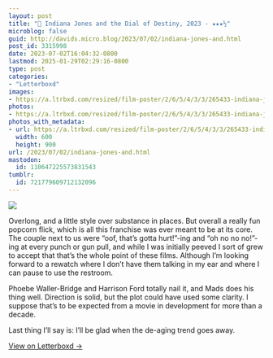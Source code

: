 ```yaml
---
layout: post
title: "🍿 Indiana Jones and the Dial of Destiny, 2023 - ★★★½"
microblog: false
guid: http://davids.micro.blog/2023/07/02/indiana-jones-and.html
post_id: 3315998
date: 2023-07-02T16:04:32-0800
lastmod: 2025-01-29T02:29:16-0800
type: post
categories:
- "Letterboxd"
images:
- https://a.ltrbxd.com/resized/film-poster/2/6/5/4/3/3/265433-indiana-jones-and-the-dial-of-destiny-0-600-0-900-crop.jpg?v=34f4a02c6b
photos:
- https://a.ltrbxd.com/resized/film-poster/2/6/5/4/3/3/265433-indiana-jones-and-the-dial-of-destiny-0-600-0-900-crop.jpg?v=34f4a02c6b
photos_with_metadata:
- url: https://a.ltrbxd.com/resized/film-poster/2/6/5/4/3/3/265433-indiana-jones-and-the-dial-of-destiny-0-600-0-900-crop.jpg?v=34f4a02c6b
  width: 600
  height: 900
url: /2023/07/02/indiana-jones-and.html
mastodon:
  id: 110647225573831543
tumblr:
  id: 721779609712132096
---
```

 <p><img src="https://a.ltrbxd.com/resized/film-poster/2/6/5/4/3/3/265433-indiana-jones-and-the-dial-of-destiny-0-600-0-900-crop.jpg?v=34f4a02c6b"/></p> <p>Overlong, and a little style over substance in places. But overall a really fun popcorn flick, which is all this franchise was ever meant to be at its core. The couple next to us were “oof, that’s gotta hurt!”-ing and “oh no no no!”-ing at every punch or gun pull, and while I was initially peeved I sort of grew to accept that that’s the whole point of these films. Although I’m looking forward to a rewatch where I don’t have them talking in my ear and where I can pause to use the restroom.</p><p>Phoebe Waller-Bridge and Harrison Ford totally nail it, and Mads does his thing well. Direction is solid, but the plot could have used some clarity. I suppose that’s to be expected from a movie in development for more than a decade.</p><p>Last thing I’ll say is: I’ll be glad when the de-aging trend goes away.</p> 
<p><a href="https://letterboxd.com/theschlaepfer/film/indiana-jones-and-the-dial-of-destiny/">View on Letterboxd →</a></p>
